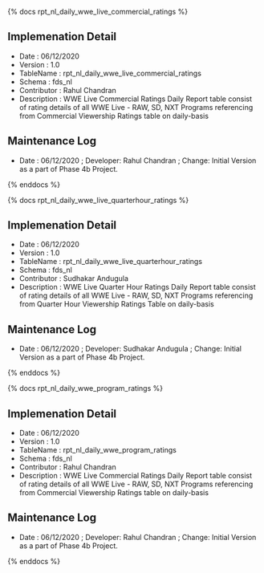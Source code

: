 {% docs rpt_nl_daily_wwe_live_commercial_ratings %}

## Implemenation Detail
* Date        : 06/12/2020
* Version     : 1.0
* TableName   : rpt_nl_daily_wwe_live_commercial_ratings
* Schema	  : fds_nl
* Contributor : Rahul Chandran
* Description : WWE Live Commercial Ratings Daily Report table consist of rating details of all WWE Live - RAW, SD, NXT Programs referencing from Commercial Viewership Ratings table on daily-basis

## Maintenance Log
* Date : 06/12/2020 ; Developer: Rahul Chandran ; Change: Initial Version as a part of Phase 4b Project.


{% enddocs %}



{% docs rpt_nl_daily_wwe_live_quarterhour_ratings %}

## Implemenation Detail
*   Date        : 06/12/2020
*   Version     : 1.0
*   TableName   : rpt_nl_daily_wwe_live_quarterhour_ratings
*   Schema	   : fds_nl
*   Contributor : Sudhakar Andugula
*   Description : WWE Live Quarter Hour Ratings Daily Report table consist of rating details of all WWE Live - RAW, SD, NXT Programs referencing from Quarter Hour Viewership Ratings Table on daily-basis 


## Maintenance Log
* Date : 06/12/2020 ; Developer: Sudhakar Andugula ; Change: Initial Version as a part of Phase 4b Project.

{% enddocs %}



{% docs rpt_nl_daily_wwe_program_ratings %}
## Implemenation Detail
*   Date        : 06/12/2020
*   Version     : 1.0
*   TableName   : rpt_nl_daily_wwe_program_ratings
*   Schema	   : fds_nl
*   Contributor : Rahul Chandran
*   Description : WWE Live Commercial Ratings Daily Report table consist of rating details of all WWE Live - RAW, SD, NXT Programs referencing from Commercial Viewership Ratings table on daily-basis

## Maintenance Log
* Date : 06/12/2020 ; Developer: Rahul Chandran ; Change: Initial Version as a part of Phase 4b Project.

{% enddocs %}